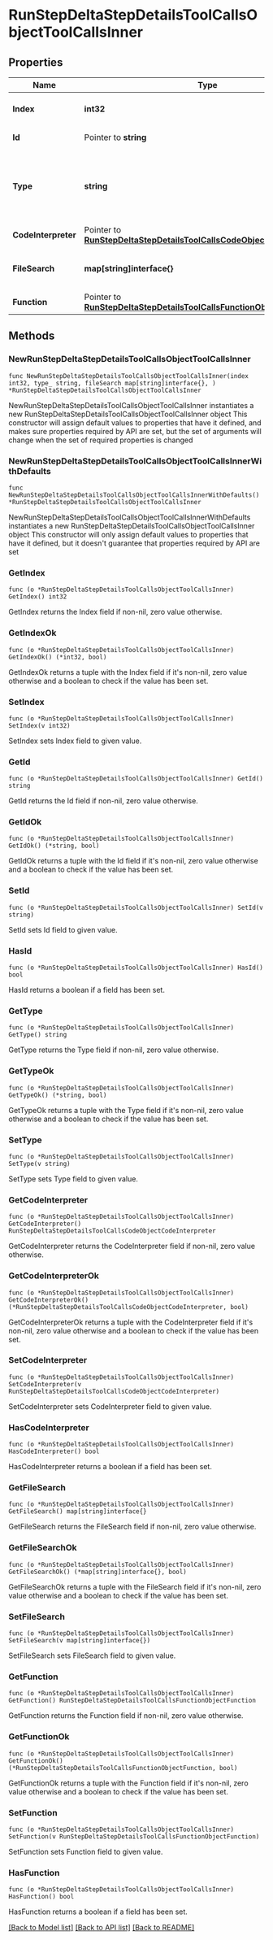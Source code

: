 # RunStepDeltaStepDetailsToolCallsObjectToolCallsInner

## Properties

Name | Type | Description | Notes
------------ | ------------- | ------------- | -------------
**Index** | **int32** | The index of the tool call in the tool calls array. | 
**Id** | Pointer to **string** | The ID of the tool call object. | [optional] 
**Type** | **string** | The type of tool call. This is always going to be &#x60;code_interpreter&#x60; for this type of tool call. | 
**CodeInterpreter** | Pointer to [**RunStepDeltaStepDetailsToolCallsCodeObjectCodeInterpreter**](RunStepDeltaStepDetailsToolCallsCodeObjectCodeInterpreter.md) |  | [optional] 
**FileSearch** | **map[string]interface{}** | For now, this is always going to be an empty object. | 
**Function** | Pointer to [**RunStepDeltaStepDetailsToolCallsFunctionObjectFunction**](RunStepDeltaStepDetailsToolCallsFunctionObjectFunction.md) |  | [optional] 

## Methods

### NewRunStepDeltaStepDetailsToolCallsObjectToolCallsInner

`func NewRunStepDeltaStepDetailsToolCallsObjectToolCallsInner(index int32, type_ string, fileSearch map[string]interface{}, ) *RunStepDeltaStepDetailsToolCallsObjectToolCallsInner`

NewRunStepDeltaStepDetailsToolCallsObjectToolCallsInner instantiates a new RunStepDeltaStepDetailsToolCallsObjectToolCallsInner object
This constructor will assign default values to properties that have it defined,
and makes sure properties required by API are set, but the set of arguments
will change when the set of required properties is changed

### NewRunStepDeltaStepDetailsToolCallsObjectToolCallsInnerWithDefaults

`func NewRunStepDeltaStepDetailsToolCallsObjectToolCallsInnerWithDefaults() *RunStepDeltaStepDetailsToolCallsObjectToolCallsInner`

NewRunStepDeltaStepDetailsToolCallsObjectToolCallsInnerWithDefaults instantiates a new RunStepDeltaStepDetailsToolCallsObjectToolCallsInner object
This constructor will only assign default values to properties that have it defined,
but it doesn't guarantee that properties required by API are set

### GetIndex

`func (o *RunStepDeltaStepDetailsToolCallsObjectToolCallsInner) GetIndex() int32`

GetIndex returns the Index field if non-nil, zero value otherwise.

### GetIndexOk

`func (o *RunStepDeltaStepDetailsToolCallsObjectToolCallsInner) GetIndexOk() (*int32, bool)`

GetIndexOk returns a tuple with the Index field if it's non-nil, zero value otherwise
and a boolean to check if the value has been set.

### SetIndex

`func (o *RunStepDeltaStepDetailsToolCallsObjectToolCallsInner) SetIndex(v int32)`

SetIndex sets Index field to given value.


### GetId

`func (o *RunStepDeltaStepDetailsToolCallsObjectToolCallsInner) GetId() string`

GetId returns the Id field if non-nil, zero value otherwise.

### GetIdOk

`func (o *RunStepDeltaStepDetailsToolCallsObjectToolCallsInner) GetIdOk() (*string, bool)`

GetIdOk returns a tuple with the Id field if it's non-nil, zero value otherwise
and a boolean to check if the value has been set.

### SetId

`func (o *RunStepDeltaStepDetailsToolCallsObjectToolCallsInner) SetId(v string)`

SetId sets Id field to given value.

### HasId

`func (o *RunStepDeltaStepDetailsToolCallsObjectToolCallsInner) HasId() bool`

HasId returns a boolean if a field has been set.

### GetType

`func (o *RunStepDeltaStepDetailsToolCallsObjectToolCallsInner) GetType() string`

GetType returns the Type field if non-nil, zero value otherwise.

### GetTypeOk

`func (o *RunStepDeltaStepDetailsToolCallsObjectToolCallsInner) GetTypeOk() (*string, bool)`

GetTypeOk returns a tuple with the Type field if it's non-nil, zero value otherwise
and a boolean to check if the value has been set.

### SetType

`func (o *RunStepDeltaStepDetailsToolCallsObjectToolCallsInner) SetType(v string)`

SetType sets Type field to given value.


### GetCodeInterpreter

`func (o *RunStepDeltaStepDetailsToolCallsObjectToolCallsInner) GetCodeInterpreter() RunStepDeltaStepDetailsToolCallsCodeObjectCodeInterpreter`

GetCodeInterpreter returns the CodeInterpreter field if non-nil, zero value otherwise.

### GetCodeInterpreterOk

`func (o *RunStepDeltaStepDetailsToolCallsObjectToolCallsInner) GetCodeInterpreterOk() (*RunStepDeltaStepDetailsToolCallsCodeObjectCodeInterpreter, bool)`

GetCodeInterpreterOk returns a tuple with the CodeInterpreter field if it's non-nil, zero value otherwise
and a boolean to check if the value has been set.

### SetCodeInterpreter

`func (o *RunStepDeltaStepDetailsToolCallsObjectToolCallsInner) SetCodeInterpreter(v RunStepDeltaStepDetailsToolCallsCodeObjectCodeInterpreter)`

SetCodeInterpreter sets CodeInterpreter field to given value.

### HasCodeInterpreter

`func (o *RunStepDeltaStepDetailsToolCallsObjectToolCallsInner) HasCodeInterpreter() bool`

HasCodeInterpreter returns a boolean if a field has been set.

### GetFileSearch

`func (o *RunStepDeltaStepDetailsToolCallsObjectToolCallsInner) GetFileSearch() map[string]interface{}`

GetFileSearch returns the FileSearch field if non-nil, zero value otherwise.

### GetFileSearchOk

`func (o *RunStepDeltaStepDetailsToolCallsObjectToolCallsInner) GetFileSearchOk() (*map[string]interface{}, bool)`

GetFileSearchOk returns a tuple with the FileSearch field if it's non-nil, zero value otherwise
and a boolean to check if the value has been set.

### SetFileSearch

`func (o *RunStepDeltaStepDetailsToolCallsObjectToolCallsInner) SetFileSearch(v map[string]interface{})`

SetFileSearch sets FileSearch field to given value.


### GetFunction

`func (o *RunStepDeltaStepDetailsToolCallsObjectToolCallsInner) GetFunction() RunStepDeltaStepDetailsToolCallsFunctionObjectFunction`

GetFunction returns the Function field if non-nil, zero value otherwise.

### GetFunctionOk

`func (o *RunStepDeltaStepDetailsToolCallsObjectToolCallsInner) GetFunctionOk() (*RunStepDeltaStepDetailsToolCallsFunctionObjectFunction, bool)`

GetFunctionOk returns a tuple with the Function field if it's non-nil, zero value otherwise
and a boolean to check if the value has been set.

### SetFunction

`func (o *RunStepDeltaStepDetailsToolCallsObjectToolCallsInner) SetFunction(v RunStepDeltaStepDetailsToolCallsFunctionObjectFunction)`

SetFunction sets Function field to given value.

### HasFunction

`func (o *RunStepDeltaStepDetailsToolCallsObjectToolCallsInner) HasFunction() bool`

HasFunction returns a boolean if a field has been set.


[[Back to Model list]](../README.md#documentation-for-models) [[Back to API list]](../README.md#documentation-for-api-endpoints) [[Back to README]](../README.md)



